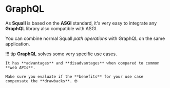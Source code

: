 # GraphQL

As **Squall** is based on the **ASGI** standard, it's very easy to integrate any **GraphQL** library also compatible with ASGI.

You can combine normal Squall *path operations* with GraphQL on the same application.

!!! tip
    **GraphQL** solves some very specific use cases.

    It has **advantages** and **disadvantages** when compared to common **web APIs**.

    Make sure you evaluate if the **benefits** for your use case compensate the **drawbacks**. 🤓
